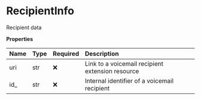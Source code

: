# RecipientInfo

Recipient data

**Properties**

| Name | Type | Required | Description                                      |
| :--- | :--- | :------- | :----------------------------------------------- |
| uri  | str  | ❌       | Link to a voicemail recipient extension resource |
| id\_ | str  | ❌       | Internal identifier of a voicemail recipient     |

<!-- This file was generated by liblab | https://liblab.com/ -->
